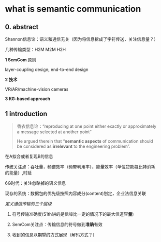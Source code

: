 # what is semantic communication

## 0. abstract

Shannon信息论：语义和通信无关（因为将信息拆成了字符传送，关注信息量？）

几种传输类型：H2M M2M H2H

**1 SemCom** 原则

layer-coupling design, end-to-end design

**2 技术**

VR/AR/machine-vision cameras

**3  KG-based approach**

## 1 introduction

> 香农信息论：“reproducing at one point either exactly or approximately a message selected at another point”
>
> He argued therein that “**semantic aspects** of communication should be considered as **irrelevant** to the engineering problem”.

在A拟合或者复现B的信息

传统关注点：吞吐量，频谱效率（频带利用率），能量效率（单位贷款每比特消耗的能量）,时延

6G时代：关注忽略掉的语义信息

现存的系统：数据包的优先级按照内容成分(content)划定，企业法信息关联

*定义通信传输的三个层级*

1. 符号传输准确度(S1th讲的是信噪比一定的情况下的最大信道容**量**)

2. SemCom关注点：传输信息的符号做到**准确**有效

3. 收到的信息以期望的方式展现（解码方式？）



